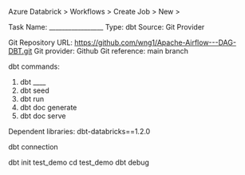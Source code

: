 Azure Databrick > Workflows > Create Job > New >

Task Name: _________________
Type: dbt
Source: Git Provider

Git Repository URL: https://github.com/wng1/Apache-Airflow---DAG-DBT.git
Git provider: Github
Git reference: main
branch

dbt commands: 
1) dbt ____
2) dbt seed
3) dbt run
4) dbt doc generate
5) dbt doc serve

Dependent libraries: dbt-databricks==1.2.0


dbt connection

dbt init test_demo
cd test_demo
dbt debug


